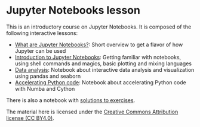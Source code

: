 # Jupyter Notebooks lesson

This is an introductory course on Jupyter Notebooks. It is composed of the following 
interactive lessons:

 - [What are Jupyter Notebooks?](https://github.com/coderefinery/jupyter/blob/master/introduction.ipynb): Short overview to get a flavor of how Jupyter can be used
 - [Introduction to Jupyter Notebooks](https://github.com/coderefinery/jupyter/blob/master/basics_of_jupyter.ipynb): Getting familiar with notebooks, using shell commands and magics, basic plotting and mixing languages
 - [Data analysis](https://github.com/coderefinery/jupyter/blob/master/data_analysis.ipynb): Notebook about interactive data analysis and visualization using pandas and seaborn
 - [Accelerating Python code](https://github.com/coderefinery/jupyter/blob/master/accelerating_python.ipynb): Notebook about accelerating Python code with Numba and Cython

There is also a notebook with [solutions to exercises](https://github.com/coderefinery/jupyter/blob/master/solutions.ipynb).

The material here is licensed under the [Creative Commons Attribution license (CC BY4.0)](https://creativecommons.org/licenses/by/4.0/).





